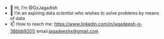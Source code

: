 - 👋 Hi, I’m @GxJagadish
- 👀 I’m an aspiring data scientist who wishes to solve problems by means of data
- 📫 How to reach me:
     https://www.linkedin.com/in/jagadeesh-g-38bbb9201/
     email:jagadeeshx@gmail.com

<!---
GxJagadish/GxJagadish is a ✨ special ✨ repository because its `README.md` (this file) appears on your GitHub profile.
You can click the Preview link to take a look at your changes.
--->
